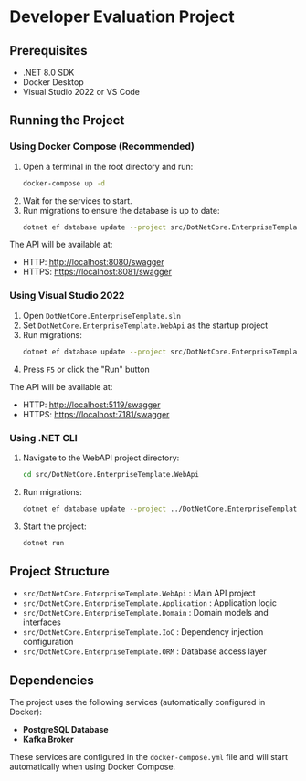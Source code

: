 # Developer Evaluation Project  

## Prerequisites  
- .NET 8.0 SDK  
- Docker Desktop  
- Visual Studio 2022 or VS Code  

## Running the Project  

### Using Docker Compose (Recommended)  
1. Open a terminal in the root directory and run:  
   ```bash
   docker-compose up -d
   ```
2. Wait for the services to start.  
3. Run migrations to ensure the database is up to date:  
   ```bash
   dotnet ef database update --project src/DotNetCore.EnterpriseTemplate.WebApi
   ```  

The API will be available at:  
- HTTP: [http://localhost:8080/swagger](http://localhost:8080/swagger)  
- HTTPS: [https://localhost:8081/swagger](https://localhost:8081/swagger)  

### Using Visual Studio 2022  
1. Open `DotNetCore.EnterpriseTemplate.sln`  
2. Set `DotNetCore.EnterpriseTemplate.WebApi` as the startup project  
3. Run migrations:  
   ```bash
   dotnet ef database update --project src/DotNetCore.EnterpriseTemplate.WebApi
   ```  
4. Press `F5` or click the "Run" button  

The API will be available at:  
- HTTP: [http://localhost:5119/swagger](http://localhost:5119/swagger)  
- HTTPS: [https://localhost:7181/swagger](https://localhost:7181/swagger)  

### Using .NET CLI  
1. Navigate to the WebAPI project directory:  
   ```bash
   cd src/DotNetCore.EnterpriseTemplate.WebApi
   ```
2. Run migrations:  
   ```bash
   dotnet ef database update --project ../DotNetCore.EnterpriseTemplate.WebApi
   ```  
3. Start the project:  
   ```bash
   dotnet run
   ```  

## Project Structure  
- `src/DotNetCore.EnterpriseTemplate.WebApi` : Main API project  
- `src/DotNetCore.EnterpriseTemplate.Application` : Application logic  
- `src/DotNetCore.EnterpriseTemplate.Domain` : Domain models and interfaces  
- `src/DotNetCore.EnterpriseTemplate.IoC` : Dependency injection configuration  
- `src/DotNetCore.EnterpriseTemplate.ORM` : Database access layer  

## Dependencies  
The project uses the following services (automatically configured in Docker):  

- **PostgreSQL Database**  
- **Kafka Broker**  

These services are configured in the `docker-compose.yml` file and will start automatically when using Docker Compose.  
